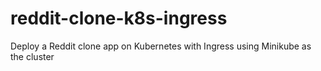 # reddit-clone-k8s-ingress
Deploy a Reddit clone app on Kubernetes with Ingress using Minikube as the cluster
